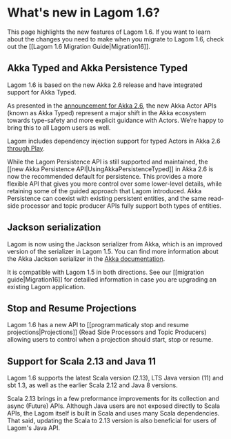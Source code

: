 # What's new in Lagom 1.6?

This page highlights the new features of Lagom 1.6. If you want to learn about the changes you need to make when you migrate to Lagom 1.6, check out the [[Lagom 1.6 Migration Guide|Migration16]].

## Akka Typed and Akka Persistence Typed

Lagom 1.6 is based on the new Akka 2.6 release and have integrated support for Akka Typed.

As presented in the [announcement for Akka 2.6](https://www.lightbend.com/blog/six-things-architects-should-know-about-akka-2.6), the new Akka Actor APIs (known as Akka Typed) represent a major shift in the Akka ecosystem towards type-safety and more explicit guidance with Actors. We’re happy to bring this to all Lagom users as well.

Lagom includes dependency injection support for typed Actors in Akka 2.6 [through Play](https://www.playframework.com/documentation/2.8.x/AkkaTyped#Integrating-with-Akka-Typed).

While the Lagom Persistence API is still supported and maintained, the [[new Akka Persistence API|UsingAkkaPersistenceTyped]] in Akka 2.6 is now the recommended default for persistence. This provides a more flexible API that gives you more control over some lower-level details, while retaining some of the guided approach that Lagom introduced. Akka Persistence can coexist with existing persistent entities, and the same read-side processor and topic producer APIs fully support both types of entities.

## Jackson serialization

Lagom is now using the Jackson serializer from Akka, which is an improved version of the serializer in Lagom 1.5. You can find more information about the Akka Jackson serializer in the [Akka documentation](https://doc.akka.io/docs/akka/2.6/serialization-jackson.html).

It is compatible with Lagom 1.5 in both directions. See our [[migration guide|Migration16]] for detailled information in case you are upgrading an existing Lagom application.

## Stop and Resume Projections

Lagom 1.6 has a new API to [[programmaticaly stop and resume projections|Projections]] (Read Side Processors and Topic Producers) allowing users to control when a projection should start, stop or resume.

## Support for Scala 2.13 and Java 11

Lagom 1.6 supports the latest Scala version (2.13), LTS Java version (11) and sbt 1.3, as well as the earlier Scala 2.12 and Java 8 versions.

Scala 2.13 brings in a few preformance improvements for its collection and async (Future) APIs. Although Java users are not exposed directly to Scala APIs, the Lagom itself is built in Scala and uses many Scala dependencies. That said, updating the Scala to 2.13 version is also beneficial for users of Lagom's Java API.
